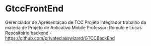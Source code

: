 # GtccFrontEnd
Gerenciador de Apresentaçao de TCC
Projeto integrador trabalho da materia de Projeto de Aplicativo Mobile Professor: Romulo e Lucas
Repositoirio backend - https://github.com/privateclasswizard/GTCCBackEnd
